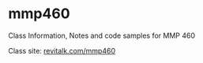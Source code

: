 # mmp460
Class Information, Notes and code samples for MMP 460

Class site: [revitalk.com/mmp460](htpp://revitalk.com/mmp460)

